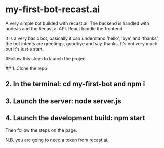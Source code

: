 # my-first-bot-recast.ai

A very simple bot builded with recast.ai.
The backend is handled with nodeJs and the Recast.ai API.
React handle the frontend.

It is a very basic bot, basically it can understand 'hello', 'bye' and 'thanks', the bot intents are greetings, goodbye and say-thanks.
It's not very much but it's just a start.

#Follow this steps to launch the project

## 1. Clone the repo

## 2. In the terminal: cd my-first-bot and npm i

## 3. Launch the server: node server.js

## 4. Launch the development build: npm start

Then follow the steps on the page.

N.B. you are going to need a token from recast.ai.
